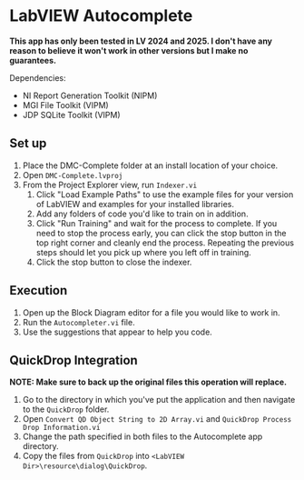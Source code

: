 # LabVIEW Autocomplete

__This app has only been tested in LV 2024 and 2025. I don't have any reason to believe it won't work in other versions but I make no guarantees.__

Dependencies:
- NI Report Generation Toolkit (NIPM)
- MGI File Toolkit (VIPM)
- JDP SQLite Toolkit (VIPM)

## Set up
1. Place the DMC-Complete folder at an install location of your choice.
2. Open `DMC-Complete.lvproj`
3. From the Project Explorer view, run `Indexer.vi`
    1. Click "Load Example Paths" to use the example files for your version of LabVIEW and examples for your installed libraries.
    2. Add any folders of code you'd like to train on in addition.
    2. Click "Run Training" and wait for the process to complete. If you need to stop the process early, you can click the stop button in the top right corner and cleanly end the process. Repeating the previous steps should let you pick up where you left off in training.
    6. Click the stop button to close the indexer.

## Execution
1. Open up the Block Diagram editor for a file you would like to work in.
2. Run the `Autocompleter.vi` file.
3. Use the suggestions that appear to help you code.

## QuickDrop Integration
__NOTE: Make sure to back up the original files this operation will replace.__
1. Go to the directory in which you've put the application and then navigate to the `QuickDrop` folder.
2. Open `Convert QD Object String to 2D Array.vi` and `QuickDrop Process Drop Information.vi`
3. Change the path specified in both files to the Autocomplete app directory.
4. Copy the files from `QuickDrop` into `<LabVIEW Dir>\resource\dialog\QuickDrop`.